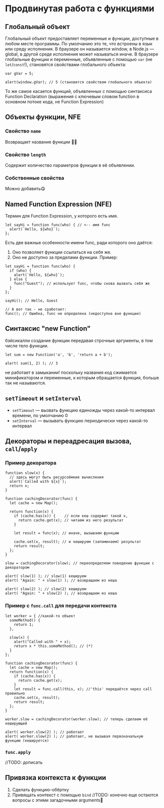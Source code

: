 # Продвинутая работа с функциями
## Глобальный объект
Глобальный объект предоставляет переменные и функции, доступные в любом месте программы. По умолчанию это те, что встроены в язык или среду исполнения.
В браузере он называется window, в Node.js — global, в другой среде исполнения может называться иначе.
В браузере глобальные функции и переменные, объявленные с помощью `var` (не `let`/`const`!), становятся свойствами глобального объекта:
```
var gVar = 5;

alert(window.gVar); // 5 (становится свойством глобального объекта)
```
То же самое касается функций, объявленных с помощью синтаксиса Function Declaration (выражения с ключевым словом function в основном потоке кода, не Function Expression)
## Объекты функции, NFE
### Свойство `name`
Возвращает название функции 🤷‍♀️
### Свойство `length`
Содержит количество параметров функции в её объявлении.
### Собственные свойства
Можно добавить😋

## Named Function Expression (NFE)
Термин для Function Expression, у которого есть имя.
```
let sayHi = function func(who) { // <-- имя func
  alert(`Hello, ${who}`);
};
```
Есть две важные особенности имени func, ради которого оно даётся:
1. Оно позволяет функции ссылаться на себя же.
2. Оно не доступно за пределами функции.
Пример:
```
let sayHi = function func(who) {
  if (who) {
    alert(`Hello, ${who}`);
  } else {
    func("Guest"); // использует func, чтобы снова вызвать себя же
  }
};

sayHi(); // Hello, Guest

// А вот так - не cработает:
func(); // Ошибка, func не определена (недоступна вне функции)
```
## Синтаксис "new Function"
бэйсикалли создание функции передавая строчные аргументы, в том числе тело функции.
```
let sum = new Function('a', 'b', 'return a + b');

alert( sum(1, 2) ); // 3
```
не работает в замыкании! поскольку названия код сжимается минификатором и переменные, к которым обращается функция, больше так не называются.
## `setTimeout` и `setInterval`
- `setTimeout` — вызвать функцию единожды через какой-то интервал времени, по умолчанию 0
- `setInterval` — вызывать функцию периодически через какой-то интервал
## Декораторы и переадресация вызова, `call`/`apply`
### Пример декоратора
```
function slow(x) {
  // здесь могут быть ресурсоёмкие вычисления
  alert(`Called with ${x}`);
  return x;
}

function cachingDecorator(func) {
  let cache = new Map();

  return function(x) {
    if (cache.has(x)) {    // если кеш содержит такой x,
      return cache.get(x); // читаем из него результат
    }

    let result = func(x); // иначе, вызываем функцию

    cache.set(x, result); // и кешируем (запоминаем) результат
    return result;
  };
}

slow = cachingDecorator(slow); // переопределяем поведение функции с декоратором

alert( slow(1) ); // slow(1) кешируем
alert( "Again: " + slow(1) ); // возвращаем из кеша

alert( slow(2) ); // slow(2) кешируем
alert( "Again: " + slow(2) ); // возвращаем из кеша
```
### Пример с `func.call` для передачи контекста
```
let worker = { //какой-то объект
  someMethod() {
    return 1;
  },

  slow(x) {
    alert("Called with " + x);
    return x * this.someMethod(); // (*)
  }
};

function cachingDecorator(func) {
  let cache = new Map();
  return function(x) {
    if (cache.has(x)) {
      return cache.get(x);
    }
    let result = func.call(this, x); //'this' передаётся через call правильно
    cache.set(x, result);
    return result;
  };
}

worker.slow = cachingDecorator(worker.slow); // теперь сделаем её кеширующей

alert( worker.slow(2) ); // работает
alert( worker.slow(2) ); // работает, не вызывая первоначальную функцию (кешируется)
```
### `func.apply`
//TODO: дописать
## Привязка контекста к функции
1. Сделать функцию-обёртку
2. Привящать контекст с помощью `bind`
//TODO: конечно еще остаются вопросы с этими загадочными arguments🧐
